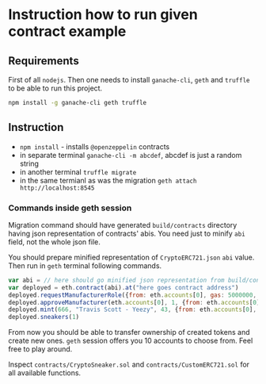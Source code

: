 # Instruction how to run given contract example

## Requirements
First of all `nodejs`.
Then one needs to install `ganache-cli`, `geth` and `truffle` to be able to run this project.
```bash
npm install -g ganache-cli geth truffle
```

## Instruction
 * `npm install` - installs `@openzeppelin` contracts
 * in separate terminal `ganache-cli -m abcdef`, abcdef is just a random string
 * in another terminal `truffle migrate`
 * in the same termianl as was the migration `geth attach http://localhost:8545`
 

 ### Commands inside geth session
 
 Migration command should have generated `build/contracts` directory having json representation of contracts' abis.
 You need just to minify `abi` field, not the whole json file.

 You should prepare minified representation of `CryptoERC721.json` `abi` value.
 Then run in `geth` terminal following commands.

```js
var abi = // here should go minified json representation from build/contracts/CryptoSneaker.json
var deployed = eth.contract(abi).at("here goes contract address")
deployed.requestManufacturerRole({from: eth.accounts[0], gas: 5000000, value: 1})
deployed.approveManufacturer(eth.accounts[0], 1, {from: eth.accounts[0], gas: 500000})
deployed.mint(666, "Travis Scott - Yeezy", 43, {from: eth.accounts[0], gas: 500000})
deployed.sneakers(1)
```

From now you should be able to transfer ownership of created tokens and create new ones.
`geth` session offers you 10 accounts to choose from. Feel free to play around.

Inspect `contracts/CryptoSneaker.sol` and `contracts/CustomERC721.sol` for all available functions.

